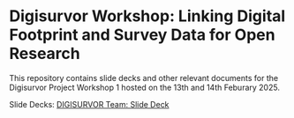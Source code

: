 # Digisurvor Workshop: Linking Digital Footprint and Survey Data for Open Research
This repository contains slide decks and other relevant documents for the Digisurvor Project Workshop 1 hosted on the 13th and 14th Feburary 2025.

Slide Decks:
[DIGISURVOR Team: Slide Deck](https://github.com/ConorGaughan2/digisurvor_workshop/blob/main/docs/UoM%20Team%20Presentation_Digisurvor%20Workshop.pptx)
